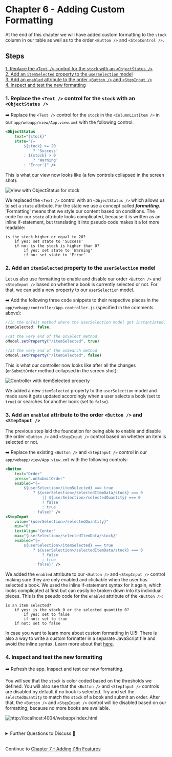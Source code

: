 # Chapter 6 - Adding Custom Formatting

At the end of this chapter we will have added custom formatting to the `stock` column in our table as well as to the order `<Button />` and `<StepControl />`.

## Steps

[1. Replace the `<Text />` control for the `stock` with an `<ObjectStatus />`](#1-replace-the-text--control-for-the-stock-with-an-objectstatus)<br>
[2. Add an `itemSelected` property to the `userSelection` model](#2-add-an-itemselected-property-to-the-userselection-model)<br>
[3. Add an `enabled` attribute to the order `<Button />` and `<StepInput />`](#3-add-an-enabled-attribute-to-the-order-button--and-stepinput)<br>
[4. Inspect and test the new formatting](#4-inspect-and-test-the-new-formatting)<br>

### 1. Replace the `<Text />` control for the `stock` with an `<ObjectStatus />`

➡️ Replace the `<Text />` control for the `stock` in the `<ColumnListItem />`  in our `app/webapp/view/App.view.xml` with the following control:

```xml
<ObjectStatus 
    text="{stock}"
    state="{=
        ${stock} >= 20
            ? 'Success'
        : ${stock} > 0
            ? 'Warning'
        : 'Error'}" />
```

This is what our view now looks like (a few controls collapsed in the screen shot):

![View with ObjectStatus for stock](/chapters/chapter06/chapter06-01.png)

We replaced the `<Text />` control with an `<ObjectStatus />` which allows us to set a `state` attribute. For the state we use a concept called ***formatting***. 'Formatting' means that we style our content based on conditions. The code for our `state` attribute looks complicated, because it is written as an inline if-statement, but translating it into pseudo code makes it a lot more readable:

```text
is the stock higher or equal to 20?
    if yes: set state to 'Success'
    if no: is the stock is higher than 0?
        if yes: set state to 'Warning'
        if no: set state to 'Error'
```

### 2. Add an `itemSelected` property to the `userSelection` model

Let us also use formatting to enable and disable our order `<Button />` and `<StepInput />` based on whether a book is currently selected or not. For that, we can add a new property to our `userSelection` model. 

➡️ Add the following three code snippets to their respective places in the `app/webapp/controller/App.controller.js` (specified in the comments above):

```javascript
//in the onInit method where the userSelection model get instantiated, just before the selectedQuantity gets set to 1
itemSelected: false,

//at the very end of the onSelect method
oModel.setProperty("/itemSelected", true)

//at the very end of the onSearch method
oModel.setProperty("/itemSelected", false)
```

This is what our controller now looks like after all the changes (`onSubmitOrder` method collapsed in the screen shot):

![Controller with itemSelected property](/chapters/chapter06/chapter06-02.png)

We added a new `itemSelected` property to the `userSelection` model and made sure it gets updated accordingly when a user selects a book (set to `true`) or searches for another book (set to `false`).

### 3. Add an `enabled` attribute to the order `<Button />` and `<StepInput />`

The previous step laid the foundation for being able to enable and disable the order `<Button />` and `<StepInput />` control based on whether an item is selected or not.

➡️ Replace the existing `<Button />` and `<StepInput />` control in our `app/webapp/view/App.view.xml` with the following controls:

```xml
<Button 
    text="Order"
    press=".onSubmitOrder"
    enabled="{= 
        ${userSelection>/itemSelected} === true 
            ? ${userSelection>/selectedItemData/stock} === 0 
                || ${userSelection>/selectedQuantity} === 0
                ? false 
                : true 
            : false}" />
<StepInput
    value="{userSelection>/selectedQuantity}"
    min="0"
    textAlign="Center"
    max="{userSelection>/selectedItemData/stock}"
    enabled="{= 
        ${userSelection>/itemSelected} === true 
            ? ${userSelection>/selectedItemData/stock} === 0 
                ? false 
                : true 
            : false}" />
```

We added the `enabled` attribute to our `<Button />` and `<StepInput />` control making sure they are only enabled and clickable when the user has selected a book. We used the inline if-statement syntax for it again, which looks complicated at first but can easily be broken down into its individual pieces. This is the pseudo code for the `enabled` attribute of the `<Button />`:

```text
is an item selected?
    if yes: is the stock 0 or the selected quantity 0?
        if yes: set to false
        if not: set to true
    if not: set to false
```

In case you want to learn more about custom formatting in UI5: There is also a way to write a custom formatter in a separate JavaScript file and avoid the inline syntax. Learn more about that [here](https://sapui5.hana.ondemand.com/#/topic/0f8626ed7b7542ffaa44601828db20de).

### 4. Inspect and test the new formatting

➡️ Refresh the app. Inspect and test our new formatting.

You will see that the `stock` is color coded based on the thresholds we defined. You will also see that the `<Button />` and `<StepInput />` controls are disabled by default if no book is selected. Try and set the `selectedQuantity` to match the `stock` of a book and submit an order. After that, the `<Button />` and `<StepInput />` control will be disabled based on our formatting, because no more books are available.

![http://localhost:4004/webapp/index.html](/chapters/chapter06/chapter06-result.png)

<br>
<details><summary>Further Questions to Discuss 🤔</summary>

<br>

- What are options are there to implement custom formatting in a UI5 application?

</details>
<br>

Continue to [Chapter 7 - Adding i18n Features](/chapters/chapter07)
